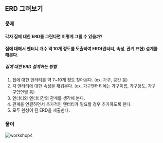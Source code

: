 ## ERD 그려보기

### 문제

#### 각자 집에 대한 ERD를 그린다면 어떻게 그릴 수 있을까?
#### 집에 대해서 엔터니 개수 약 10개 정도를 도출하여 ERD(엔터티, 속성, 관계 표현) 설계를 해본다.

##### 집에 대한 ERD 설계하는 방법
1. 집에 대한 엔터티를 약 7~10개 정도 찾아본다. (ex. 가구, 공간 등)
2. 각 엔터티에 대한 속성을 채워본다. (ex. 가구엔터티에는 가구이름, 가구용도, 가구구입연월 등)
3. 엔터티와 엔터티간의 관계를 생각해 본다.
4. 관계를 연결하면서 추가적인 엔터티가 필요할 경우 추가하도록 한다.
5. 모두 완성이 된 ERD을 제출한다.

### 풀이
![workshop4](/DAY_2/워크샵(4).jpgg)
